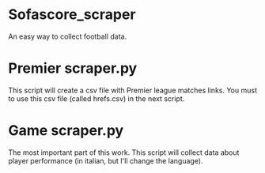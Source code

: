 # Sofascore_scraper
An easy way to collect football data.

# Premier scraper.py
This script will create a csv file with Premier league matches links. You must to use this csv file (called hrefs.csv) in the next script.

# Game scraper.py
The most important part of this work. This script will collect data about player performance (in italian, but I'll change the language). 
